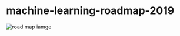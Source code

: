# machine-learning-roadmap-2019

![road map iamge](https://qph.fs.quoracdn.net/main-qimg-6761010d01762bc90548608aed59f113)
